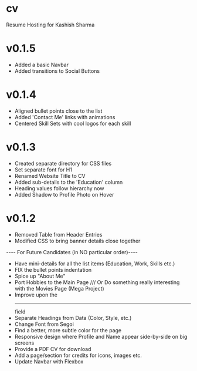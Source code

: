 # cv
Resume Hosting for Kashish Sharma



# v0.1.5
- Added a basic Navbar
- Added transitions to Social Buttons

# v0.1.4
- Aligned bullet points close to the list
- Added 'Contact Me' links with animations
- Centered Skill Sets with cool logos for each skill

# v0.1.3
- Created separate directory for CSS files
- Set separate font for H1
- Renamed Website Title to CV
- Added sub-details to the 'Education' column
- Heading values follow hierarchy now
- Added Shadow to Profile Photo on Hover

# v0.1.2
- Removed Table from Header Entries
- Modified CSS to bring banner details close together



---- For Future Candidates (in NO particular order)----
* Have mini-details for all the list items (Education, Work, Skills etc.)
* FIX the bullet points indentation
* Spice up "About Me"
* Port Hobbies to the Main Page /// Or Do something really interesting with the Movies Page (Mega Project)
* Improve upon the <hr> field
* Separate Headings from Data (Color, Style, etc.)
* Change Font from Segoi
* Find a better, more subtle color for the page
* Responsive design where Profile and Name appear side-by-side on big screens
* Provide a PDF CV for download
* Add a page/section for credits for icons, images etc.
* Update Navbar with Flexbox